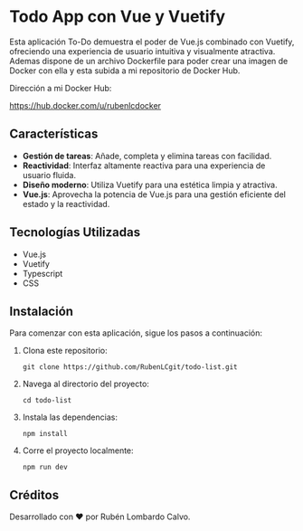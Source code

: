 # Todo App con Vue y Vuetify

Esta aplicación To-Do demuestra el poder de Vue.js combinado con Vuetify, ofreciendo una experiencia de usuario intuitiva y visualmente atractiva. 
Ademas dispone de un archivo Dockerfile para poder crear una imagen de Docker con ella y esta subida a mi repositorio de Docker Hub.

Dirección a mi Docker Hub:

https://hub.docker.com/u/rubenlcdocker

## Características

- **Gestión de tareas**: Añade, completa y elimina tareas con facilidad.
- **Reactividad**: Interfaz altamente reactiva para una experiencia de usuario fluida.
- **Diseño moderno**: Utiliza Vuetify para una estética limpia y atractiva.
- **Vue.js**: Aprovecha la potencia de Vue.js para una gestión eficiente del estado y la reactividad.

## Tecnologías Utilizadas

- Vue.js
- Vuetify
- Typescript
- CSS

## Instalación

Para comenzar con esta aplicación, sigue los pasos a continuación:

1. Clona este repositorio:
   ```
   git clone https://github.com/RubenLCgit/todo-list.git
   ```
2. Navega al directorio del proyecto:
   ```
   cd todo-list
   ```
3. Instala las dependencias:
   ```
   npm install
   ```
4. Corre el proyecto localmente:
   ```
   npm run dev
   ```

## Créditos

Desarrollado con ❤ por Rubén Lombardo Calvo.
